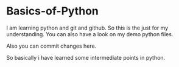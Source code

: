 # Basics-of-Python

I am learning python and git and github. So this is the just for my understanding.
You can also have a look on my demo python files.

Also you can commit changes here.

So basically i have learned some intermediate points in python.
